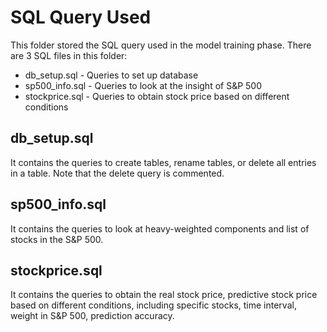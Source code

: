 # SQL Query Used
This folder stored the SQL query used in the model training phase. There are 3 SQL files in this folder:
<ul>
	<li>db_setup.sql - Queries to set up database</li>
	<li>sp500_info.sql - Queries to look at the insight of S&P 500</li>
	<li>stockprice.sql - Queries to obtain stock price based on different conditions</li>
</ul>

## db_setup.sql
It contains the queries to create tables, rename tables, or delete all entries in a table. Note that the delete query is commented.

## sp500_info.sql
It contains the queries to look at heavy-weighted components and list of stocks in the S&P 500. 

## stockprice.sql
It contains the queries to obtain the real stock price, predictive stock price based on different conditions, including specific stocks, time interval, weight in S&P 500, prediction accuracy. 